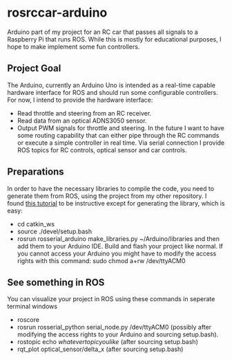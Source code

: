 # rosrccar-arduino
Arduino part of my project for an RC car that passes all signals to a Raspberry Pi that runs ROS. While this is mostly for educational purposes, I hope to make implement some fun controllers.

## Project Goal
The Arduino, currently an Arduino Uno is intended as a real-time capable hardware interface for ROS and should run some configurable controllers.
For now, I intend to provide the hardware interface:
* Read throttle and steering from an RC receiver.
* Read data from an optical ADNS3050 sensor.
* Output PWM signals for throttle and steering.
In the future I want to have some routing capability that can either pipe through the RC commands or execute a simple controller in real time.
Via serial connection I provide ROS topics for RC controls, optical sensor and car controls.

## Preparations
In order to have the necessary libraries to compile the code, you need to generate them from ROS, using the project from my other repository. I found [this tutorial](https://maker.pro/arduino/tutorial/how-to-use-arduino-with-robot-operating-system-ros) to be instructive except for generating the library, which is easy: 
* cd catkin_ws
* source ./devel/setup.bash
* rosrun rosserial_arduino make_libraries.py ~/Arduino/libraries
and then add them to your Arduino IDE. Build and flash your project like normal. If you cannot access your Arduino you might have to modify the access rights with this command: sudo chmod a+rw /dev/ttyACM0

## See something in ROS
You can visualize your project in ROS using these commands in seperate terminal windows
* roscore
* rosrun rosserial_python serial_node.py /dev/ttyACM0 (possibly after modifying the access rights to your Arduino and sourcing setup.bash).
* rostopic echo _whatevertopicyoulike_ (after sourcing setup.bash)
* rqt_plot optical_sensor/delta_x (after sourcing setup.bash)